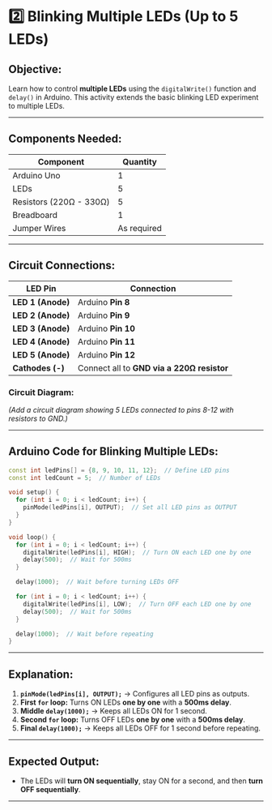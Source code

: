 # **2️⃣ Blinking Multiple LEDs (Up to 5 LEDs)**
## **Objective:**  
Learn how to control **multiple LEDs** using the `digitalWrite()` function and `delay()` in Arduino. This activity extends the basic blinking LED experiment to multiple LEDs.

---

## **Components Needed:**  
| **Component** | **Quantity** |
|-------------|-------------|
| Arduino Uno | 1 |
| LEDs | 5 |
| Resistors (220Ω - 330Ω) | 5 |
| Breadboard | 1 |
| Jumper Wires | As required |

---

## **Circuit Connections:**  
| **LED Pin** | **Connection** |
|------------|--------------|
| **LED 1 (Anode)** | Arduino **Pin 8** |
| **LED 2 (Anode)** | Arduino **Pin 9** |
| **LED 3 (Anode)** | Arduino **Pin 10** |
| **LED 4 (Anode)** | Arduino **Pin 11** |
| **LED 5 (Anode)** | Arduino **Pin 12** |
| **Cathodes (-)** | Connect all to **GND via a 220Ω resistor** |

### **Circuit Diagram:**
*(Add a circuit diagram showing 5 LEDs connected to pins 8-12 with resistors to GND.)*

---

## **Arduino Code for Blinking Multiple LEDs:**
```cpp
const int ledPins[] = {8, 9, 10, 11, 12};  // Define LED pins
const int ledCount = 5;  // Number of LEDs

void setup() {
  for (int i = 0; i < ledCount; i++) {
    pinMode(ledPins[i], OUTPUT);  // Set all LED pins as OUTPUT
  }
}

void loop() {
  for (int i = 0; i < ledCount; i++) {
    digitalWrite(ledPins[i], HIGH);  // Turn ON each LED one by one
    delay(500);  // Wait for 500ms
  }

  delay(1000);  // Wait before turning LEDs OFF

  for (int i = 0; i < ledCount; i++) {
    digitalWrite(ledPins[i], LOW);  // Turn OFF each LED one by one
    delay(500);  // Wait for 500ms
  }

  delay(1000);  // Wait before repeating
}
```

---

## **Explanation:**
1. **`pinMode(ledPins[i], OUTPUT);`** → Configures all LED pins as outputs.
2. **First `for` loop:** Turns ON LEDs **one by one** with a **500ms delay**.
3. **Middle `delay(1000);`** → Keeps all LEDs ON for 1 second.
4. **Second `for` loop:** Turns OFF LEDs **one by one** with a **500ms delay**.
5. **Final `delay(1000);`** → Keeps all LEDs OFF for 1 second before repeating.

---

## **Expected Output:**  
- The LEDs will **turn ON sequentially**, stay ON for a second, and then **turn OFF sequentially**.

---